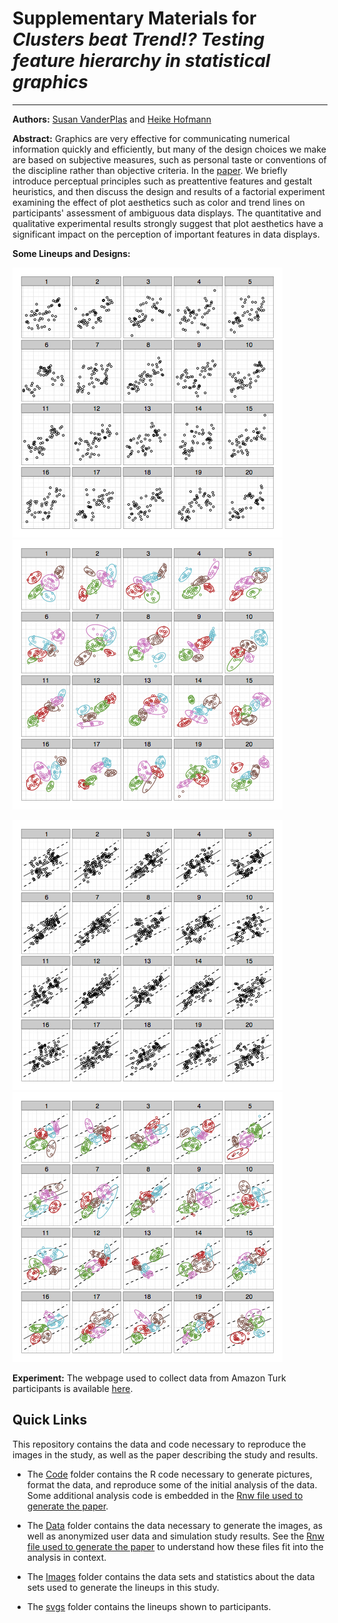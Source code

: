 # Supplementary Materials for *Clusters beat Trend!? Testing feature hierarchy in statistical graphics*

***

**Authors:** [Susan VanderPlas](mailto:srvanderplas@gmail.com?subject=Feature%20Hierarchy%20Paper) and  [Heike Hofmann](mailto:hofmann@iastate.edu?subject=Feature%20Hierarchy%20Paper)

**Abstract:**
Graphics are very effective for communicating numerical information quickly and efficiently, but many of the design choices we make are based on subjective measures, such as personal taste or conventions of the discipline rather than objective criteria. In the [paper](Fullpaper/Revision/features-jcgs.pdf). We briefly introduce perceptual principles such as preattentive features and gestalt heuristics, and then discuss the design and results of a factorial experiment examining the effect of plot aesthetics such as color and trend lines on participants' assessment of ambiguous data displays. The quantitative and qualitative experimental results strongly suggest that plot aesthetics have a significant impact on the perception of important features in data displays. 

**Some Lineups and Designs:**


![alt text](pngs/0b114b82cdc8b505153a642faf2e29c8.png "Plain Lineup, targets are in panels #6 and #8") ![alt text](pngs/1b4491b66980539a3d929485874ac41a.png "Color + Ellipse Lineup, targets are in panels #11 and #17")

![alt text](pngs/1f0b537e7879b0892d48e9e3353be55b.png "Trend + Prediction Lineup, targets are in panels #5 and #12") ![alt text](pngs/2c3006303975936a99ecc23e4ce789a9.png "Color + Shape + Trend + Ellipse Lineup, targets are in panels #8 and #13")

**Experiment:**
The webpage used to collect data from Amazon Turk participants is available [here](https://erichare.shinyapps.io/lineups/).




## Quick Links

This repository contains the data and code necessary to reproduce the images in the study, as well as the paper describing the study and results. 

* The [Code](Code) folder contains the R code necessary to generate pictures, format the data, and reproduce some of the initial analysis of the data. Some additional analysis code is embedded in the [Rnw file used to generate the paper](FullPaper/Revision/features-jcgs.Rnw).

* The [Data](Data) folder contains the data necessary to generate the images, as well as anonymized user data and simulation study results. See the [Rnw file used to generate the paper](FullPaper/Revision/features-jcgs.Rnw) to understand how these files fit into the analysis in context.

* The [Images](Images) folder contains the data sets and statistics about the data sets used to generate the lineups in this study.  

* The [svgs](svgs) folder contains the lineups shown to participants.

